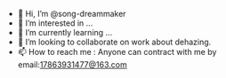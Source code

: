 - 👋 Hi, I’m @song-dreammaker
- 👀 I’m interested in ...
- 🌱 I’m currently learning ...
- 💞️ I’m looking to collaborate on work about dehazing.
- 📫 How to reach me : Anyone can contract with me by email:17863931477@163.com

<!---
song-dreammaker/song-dreammaker is a ✨ special ✨ repository because its `README.md` (this file) appears on your GitHub profile.
You can click the Preview link to take a look at your changes.
--->
